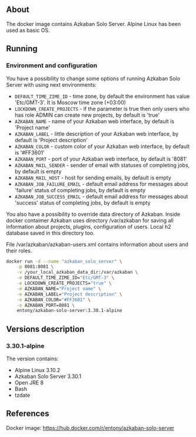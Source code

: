 ## About
The docker image contains Azkaban Solo Server. Alpine Linux has been used as basic OS.

## Running
### Environment and configuration
You have a possibility to change some options of running Azkaban Solo Server with using next environments:
* `DEFAULT_TIME_ZIME_ID` - time zone, by default the environment has value 'Etc/GMT-3'. It is Moscow time zone (+03:00)
* `LOCKDOWN_CREATE_PROJECTS` - if the parameter is true then only users who has role ADMIN can create new projects, by default is 'true'
* `AZKABAN_NAME` - name of your Azkaban web interface, by default is 'Project name'
* `AZKABAN_LABEL` - little description of your Azkaban web interface, by default is 'Project description'
* `AZKABAN_COLOR` - custom color of your Azkaban web interface, by default is '#FF3601'
* `AZKABAN_PORT` - port of your Azkaban web interface, by default is '8081'
* `AZKABAN_MAIL_SENDER` - sender of email with statuses of completing jobs, by default is empty
* `AZKABAN_MAIL_HOST` - host for sending emails, by default is empty
* `AZKABAN_JOB_FAILURE_EMAIL` - default email address for messages about 'failure' status of completing jobs, by default is empty
* `AZKABAN_JOB_SUCCESS_EMAIL` - default email address for messages about 'success' status of completing jobs, by default is empty

You also have a possibility to override data directory of Azkaban. Inside docker contaimer Azkaban uses directory /var/azkaban for saving all information about projects, plugins, configuration of users. Local h2 database saved in this directory too.

File /var/azkaban/azkaban-users.xml contains information about users and their roles.

```bash
docker run -d --name "azkaban_solo_server" \
    -p 8081:8081 \
    -v /your_local_azkaban_data_dir:/var/azkaban \
    -e DEFAULT_TIME_ZIME_ID="Etc/GMT-3" \
    -e LOCKDOWN_CREATE_PROJECTS="true" \
    -e AZKABAN_NAME="Project name" \
    -e AZKABAN_LABEL="Project description" \
    -e AZKABAN_COLOR="#FF3601" \
    -e AZKABAN_PORT=8081 \
    entony/azkaban-solo-server:3.30.1-alpine
```

## Versions description
### 3.30.1-alpine
The version contains:
* Alpine Linux 3.10.2
* Azkaban Solo Server 3.30.1
* Open JRE 8
* Bash
* tzdate

## References
Docker image: https://hub.docker.com/r/entony/azkaban-solo-server